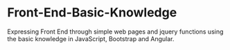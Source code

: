 # Front-End-Basic-Knowledge
Expressing Front End through simple web pages and jquery functions using the basic knowledge in JavaScript, Bootstrap and Angular.
